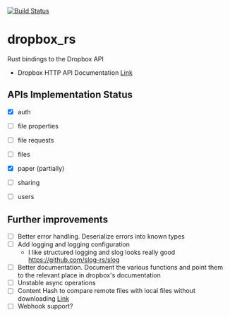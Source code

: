 [![Build Status](https://travis-ci.org/jonfk/dropbox_rs.svg?branch=master)](https://travis-ci.org/jonfk/dropbox_rs)

# dropbox_rs
Rust bindings to the Dropbox API 

- Dropbox HTTP API Documentation [Link](https://www.dropbox.com/developers/documentation/http/documentation)

## APIs Implementation Status
- [x] auth
- [ ] file properties
- [ ] file requests
- [ ] files
- [x] paper (partially)
- [ ] sharing
- [ ] users


## Further improvements
- [ ] Better error handling. Deserialize errors into known types
- [ ] Add logging and logging configuration
    - I like structured logging and slog looks really good https://github.com/slog-rs/slog
- [ ] Better documentation. Document the various functions and point them to the relevant place in dropbox's documentation 
- [ ] Unstable async operations
- [ ] Content Hash to compare remote files with local files without downloading [Link](https://www.dropbox.com/developers/reference/content-hash)
- [ ] Webhook support?
